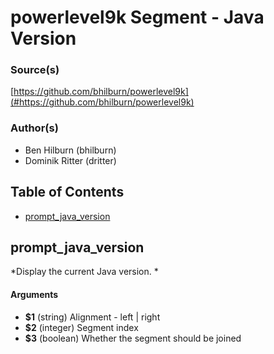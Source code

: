 # powerlevel9k Segment - Java Version


### Source(s)

[https://github.com/bhilburn/powerlevel9k](#https://github.com/bhilburn/powerlevel9k)


### Author(s)

- Ben Hilburn (bhilburn)
- Dominik Ritter (dritter)


## Table of Contents

- [prompt_java_version](#prompt_java_version)

## prompt_java_version
*Display the current Java version. *

#### Arguments

- **$1** (string) Alignment - left | right
- **$2** (integer) Segment index
- **$3** (boolean) Whether the segment should be joined



